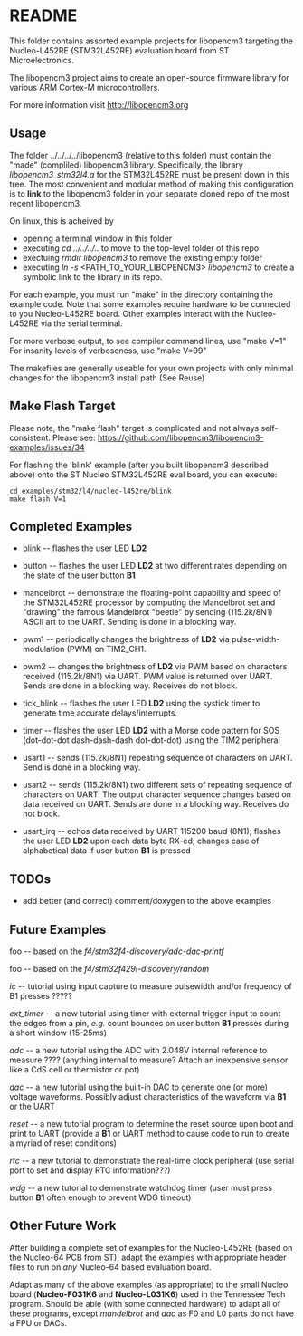 # README

This folder contains assorted example projects for libopencm3 targeting
the Nucleo-L452RE (STM32L452RE) evaluation board from ST Microelectronics.

The libopencm3 project aims to create an open-source firmware library for
various ARM Cortex-M microcontrollers.

For more information visit http://libopencm3.org


## Usage

The folder ../../../../libopencm3 (relative to this folder) must
contain the "made" (compliled) libopencm3 library.  Specifically,
the library *libopencm3_stm32l4.a* for the STM32L452RE
must be present down in this tree.  The most
convenient and modular method of making this configuration is
to **link** to the libopencm3 folder in your separate cloned
repo of the most recent libopencm3.

On linux, this is acheived by

  * opening a terminal window in this folder
  * executing *cd ../../../..* to move to the top-level folder
    of this repo
  * exectuing *rmdir libopencm3* to remove the existing empty folder
  * executing *ln -s* <PATH_TO_YOUR_LIBOPENCM3> *libopencm3* to create
    a symbolic link to the library in its repo.

For each example, you must run "make" in the directory containing
the example code.  Note that some examples require hardware to be
connected to you Nucleo-L452RE board.  Other examples interact with
the Nucleo-L452RE via the serial terminal.

For more verbose output, to see compiler command lines, use "make V=1"
For insanity levels of verboseness, use "make V=99"

The makefiles are generally useable for your own projects with
only minimal changes for the libopencm3 install path (See Reuse)

## Make Flash Target

Please note, the "make flash" target is complicated and
not always self-consistent.
Please see: https://github.com/libopencm3/libopencm3-examples/issues/34

For flashing the 'blink' example (after you built libopencm3 described
above) onto the ST Nucleo STM32L452RE eval board, you can execute:

    cd examples/stm32/l4/nucleo-l452re/blink
    make flash V=1

## Completed Examples

  * blink -- flashes the user LED **LD2**

  * button -- flashes the user LED **LD2** at two
    different rates depending on the state of the user
    button **B1**

  * mandelbrot -- demonstrate the floating-point capability and speed
    of the STM32L452RE processor by computing the Mandelbrot set
    and "drawing" the famous Mandelbrot "beetle" by sending
    (115.2k/8N1) ASCII art to the UART.
    Sending is done in a blocking way.

  * pwm1 -- periodically changes the brightness of **LD2**
    via pulse-width-modulation (PWM) on TIM2_CH1.

  * pwm2 -- changes the brightness of **LD2** via PWM
    based on characters received (115.2k/8N1) via UART.
    PWM value is returned over UART.
	Sends are done in a blocking way.
    Receives do not block.
    
  * tick_blink -- flashes the user LED **LD2** using
    the systick timer to generate time accurate delays/interrupts.

  * timer -- flashes the user LED **LD2** with a Morse code
    pattern for SOS (dot-dot-dot dash-dash-dash dot-dot-dot)
    using the TIM2 peripheral

  * usart1 -- sends (115.2k/8N1) repeating sequence of characters
    on UART.  Send is done in a blocking way.

  * usart2 -- sends (115.2k/8N1) two different sets of
    repeating sequence of characters on UART.
    The output character sequence changes based on data
    received on UART. Sends are done in a blocking way.
    Receives do not block.

  * usart_irq -- echos data received by UART 115200 baud (8N1);
    flashes the user LED **LD2** upon each data byte RX-ed;
    changes case of alphabetical data if user button **B1** is pressed

## TODOs

  * add better (and correct) comment/doxygen to the above examples


## Future Examples

foo -- based on the *f4/stm32f4-discovery/adc-dac-printf*

foo -- based on the *f4/stm32f429i-discovery/random*

*ic* -- tutorial using input capture to measure
pulsewidth and/or frequency of B1 presses ?????

*ext_timer* -- a new tutorial using timer with external trigger input
to count the edges from a pin, *e.g.* count bounces on user
button **B1** presses during a short window (15-25ms)

*adc* -- a new tutorial using the ADC with 2.048V internal reference
to measure ???? (anything internal to measure? Attach an inexpensive
sensor like a CdS cell or thermistor or pot)

*dac* -- a new tutorial using the built-in DAC to generate one (or
more) voltage waveforms.  Possibly adjust characteristics of the
waveform via **B1** or the UART

*reset* -- a new tutorial program to determine the reset source upon boot and
print to UART (provide a **B1** or UART method to cause code to run
to create a myriad of reset conditions)

*rtc* -- a new tutorial to demonstrate the real-time clock peripheral
(use serial port to set and display RTC information???)

*wdg* -- a new tutorial to demonstrate watchdog timer (user must press
button **B1** often enough to prevent WDG timeout)

## Other Future Work

After building a complete set of examples for the Nucleo-L452RE
(based on the Nucleo-64 PCB from ST), adapt the examples with
appropriate header files to run on *any* Nucleo-64 based evaluation
board.

Adapt as many of the above examples (as appropriate) to the small
Nucleo board (**Nucleo-F031K6** and **Nucleo-L031K6**) used in the
Tennessee Tech program.  Should be able (with some connected
hardware) to adapt all of these programs, except *mandelbrot* and 
*dac* as F0 and L0 parts do not have a FPU or DACs.
